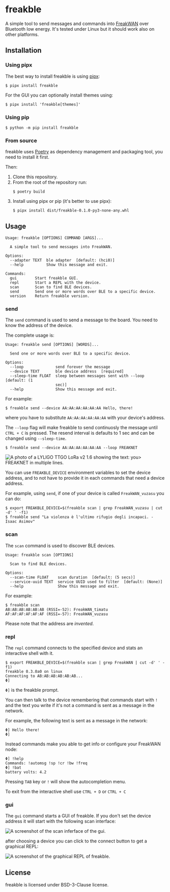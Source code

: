 # freakble

A simple tool to send messages and commands into [FreakWAN](https://github.com/antirez/sx1276-micropython-driver/)
over Bluetooth low energy.
It's tested under Linux but it should work also on other platforms.

## Installation

### Using pipx

The best way to install freakble is using [pipx](https://pypa.github.io/pipx/):
```console
$ pipx install freakble
```

For the GUI you can optionally install themes using:
```console
$ pipx install 'freakble[themes]'
```

### Using pip

```console
$ python -m pip install freakble
```

### From source

freakble uses [Poetry](https://python-poetry.org) as dependency management and
packaging tool, you need to install it first.

Then:

1. Clone this repository.
2. From the root of the repository run:
   ```console
   $ poetry build
   ```
3. Install using pipx or pip (it's better to use pipx):
   ```console
   $ pipx install dist/freakble-0.1.0-py3-none-any.whl
   ```

## Usage

```console
Usage: freakble [OPTIONS] COMMAND [ARGS]...

  A simple tool to send messages into FreakWAN.

Options:
  --adapter TEXT  ble adapter  [default: (hci0)]
  --help          Show this message and exit.

Commands:
  gui        Start freakble GUI.
  repl       Start a REPL with the device.
  scan       Scan to find BLE devices.
  send       Send one or more words over BLE to a specific device.
  version    Return freakble version.
```

### send

The `send` command is used to send a message to the board. You need to know the
address of the device.

The complete usage is:
```console
Usage: freakble send [OPTIONS] [WORDS]...

  Send one or more words over BLE to a specific device.

Options:
  --loop              send forever the message
  --device TEXT       ble device address  [required]
  --sleep-time FLOAT  sleep between messages sent with --loop  [default: (1
                      sec)]
  --help              Show this message and exit.
```

For example:

```console
$ freakble send --device AA:AA:AA:AA:AA:AA Hello, there!
```

where you have to substitute `AA:AA:AA:AA:AA:AA` with your device's address.

The `--loop` flag will make freakble to send continuosly the message until
`CTRL + C` is pressed. The resend interval is defaults to 1 sec and can be
changed using `--sleep-time`.

```console
$ freakble send --device AA:AA:AA:AA:AA:AA --loop FREAKNET
```

![A photo of a LYLIGO TTGO LoRa v2 1.6 showing the text: you> FREAKNET in multiple lines.](extras/304f4bb6-4f51-4183-95b9-c329b9bf69ab.jpg)

You can use `FREAKBLE_DEVICE` environment variables to set the device address,
and to not have to provide it in each commands that need a device address.

For example, using `send`, if one of your device is called `FreakWAN_vuzasu`
you can do:

```console
$ export FREAKBLE_DEVICE=$(freakble scan | grep FreakWAN_vuzasu | cut -d' ' -f1)
$ freakble send "La violenza è l'ultimo rifugio degli incapaci. - Isaac Asimov"
```

### scan

The `scan` command is used to discover BLE devices.

```console
Usage: freakble scan [OPTIONS]

  Scan to find BLE devices.

Options:
  --scan-time FLOAT    scan duration  [default: (5 secs)]
  --service-uuid TEXT  service UUID used to filter  [default: (None)]
  --help               Show this message and exit.
```

For example:
```
$ freakble scan
AB:AB:AB:AB:AB:AB (RSSI=-52): FreakWAN_timatu
AF:AF:AF:AF:AF:AF (RSSI=-57): FreakWAN_vuzasu
```

Please note that the address are *invented*.

### repl

The `repl` command connects to the specified device and stats an interactive
shell with it.

```console
$ export FREAKBLE_DEVICE=$(freakble scan | grep FreakWAN | cut -d' ' -f1)
freakble 0.3.0a0 on linux
Connecting to AB:AB:AB:AB:AB:AB...
Φ]
```

`Φ]` is the freakble prompt.

You can then talk to the device remembering that commands start with `!` and
the text you write if it's not a command is sent as a message in the network.

For example, the following text is sent as a message in the network:
```
Φ] Hello there!
Φ]
```

Instead commands make you able to get info or configure your FreakWAN node:
```
Φ] !help
Commands: !automsg !sp !cr !bw !freq
Φ] !bat
battery volts: 4.2
```

Pressing `TAB` key or `!` will show the autocompletion menu.

To exit from the interactive shell use `CTRL + D` or `CTRL + C`

### gui

The `gui` command starts a GUI of freakble. If you don't set the device address
it will start with the following scan interface:

![A screenshot of the scan inferface of the gui.](extras/gui_scan.png)

after choosing a device you can click to the connect button to get a graphical
REPL:

![A screenshot of the graphical REPL of freakble.](extras/gui_repl.png)


## License

freakble is licensed under BSD-3-Clause license.
